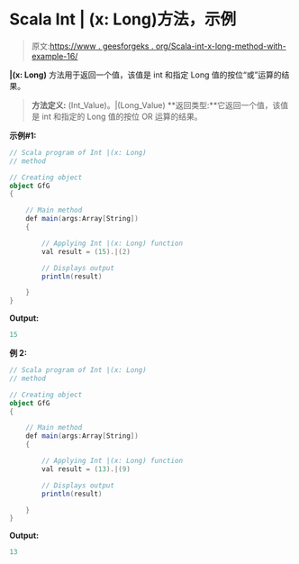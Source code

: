 # Scala Int | (x: Long)方法，示例

> 原文:[https://www . geesforgeks . org/Scala-int-x-long-method-with-example-16/](https://www.geeksforgeeks.org/scala-int-x-long-method-with-example-16/)

**|(x: Long)** 方法用于返回一个值，该值是 int 和指定 Long 值的按位“或”运算的结果。

> **方法定义:** (Int_Value)。|(Long_Value)
> **返回类型:**它返回一个值，该值是 int 和指定的 Long 值的按位 OR 运算的结果。

**示例#1:**

```scala
// Scala program of Int |(x: Long)
// method

// Creating object
object GfG
{ 

    // Main method
    def main(args:Array[String])
    {

        // Applying Int |(x: Long) function
        val result = (15).|(2)

        // Displays output
        println(result)

    }
} 
```

**Output:**

```scala
15

```

**例 2:**

```scala
// Scala program of Int |(x: Long)
// method

// Creating object
object GfG
{ 

    // Main method
    def main(args:Array[String])
    {

        // Applying Int |(x: Long) function
        val result = (13).|(9)

        // Displays output
        println(result)

    }
} 
```

**Output:**

```scala
13

```